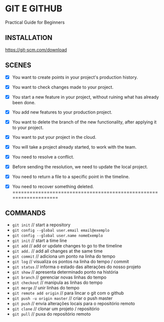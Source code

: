 # GIT E GITHUB

Practical Guide for Beginners

## INSTALLATION

https://git-scm.com/download

## SCENES

- [x] You want to create points in your project's production history.

- [x] You want to check changes made to your project.

- [x] You start a new feature in your project, without ruining what has already been done.

- [x] You add new features to your production project.

- [x] You want to delete the branch of the new functionality, after applying it to your project.

- [x] You want to put your project in the cloud.

- [x] You will take a project already started, to work with the team.

- [x] You need to resolve a conflict.

- [x] Before sending the resolution, we need to update the local project.

- [x] You need to return a file to a specific point in the timeline.

- [x] You need to recover something deleted.
===================================================================

## COMMANDS

- `git init` // start a repository
- `git config --global user.email email@exemplo`
- `git config --global user.name nomeExemplo`
- `git init` // start a time line
- `git add` // add or update changes to go to the timeline
- `git add.` // add all changes at the same time
- `git commit` // adiciona um ponto na linha do tempo
- `git log` // visualiza os pontos na linha do tempo / commit
- `git status` // informa o estado das alterações do nosso projeto
- `git show` // apresenta determinado ponto na história
- `git branch` // gerenciar novas linhas do tempo
- `git checkout` // manipula as linhas do tempo
- `git merge` // unir linhas do tempo
- `git remote add origin` // para lincar o git com o github
- `git push -u origin master` // criar o push master
- `git push` // envia alterações locais para o repositório remoto
- `git clone` // clonar um projeto / repositório
- `git pull` // puxa do repositório remoto
